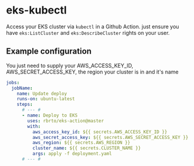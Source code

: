 # eks-kubectl

Access your EKS cluster via `kubectl` in a Github Action. just ensure you have `eks:ListCluster` and `eks:DescribeCluster` rights on your user.

## Example configuration

You just need to supply your AWS_ACCESS_KEY_ID, AWS_SECRET_ACCESS_KEY, the region your cluster is
in and it's name

```yaml
jobs:
  jobName:
    name: Update deploy
    runs-on: ubuntu-latest
    steps:
      # --- #
      - name: Deploy to EKS
        uses: rbrto/eks-action@master
        with:
          aws_access_key_id: ${{ secrets.AWS_ACCESS_KEY_ID }}
          aws_secret_access_key: ${{ secrets.AWS_SECRET_ACCESS_KEY }}
          aws_region: ${{ secrets.AWS_REGION }}
          cluster_name: ${{ secrets.CLUSTER_NAME }}
          args: apply -f deployment.yaml
      # --- #
```
